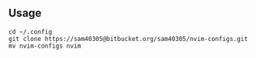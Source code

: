 Usage
---
```
cd ~/.config
git clone https://sam40305@bitbucket.org/sam40305/nvim-configs.git
mv nvim-configs nvim
```
